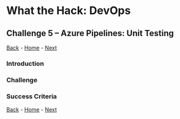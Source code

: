 # What the Hack: DevOps 

## Challenge 5 – Azure Pipelines: Unit Testing
[Back](challenge04.md) - [Home](../../readme.md) - [Next](challenge06.md)

### Introduction

### Challenge

### Success Criteria

[Back](challenge04.md) - [Home](../../readme.md) - [Next](challenge06.md)
